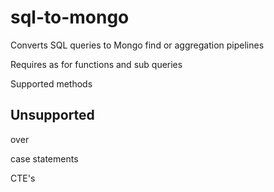 # sql-to-mongo
Converts SQL queries to Mongo find or aggregation pipelines

Requires as for functions and sub queries


Supported methods


## Unsupported
over

case statements

CTE's

